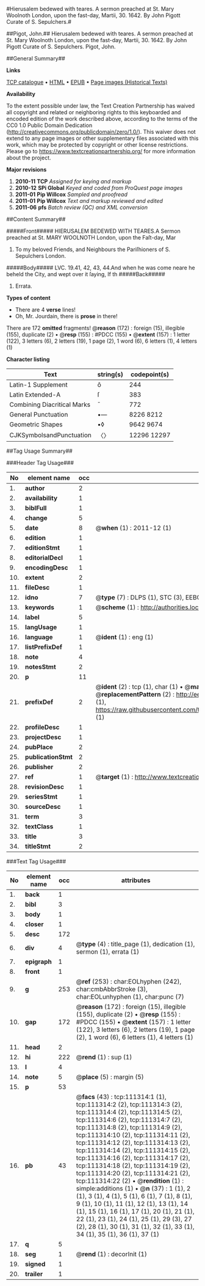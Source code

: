 #Hierusalem bedewed with teares. A sermon preached at St. Mary Woolnoth London, upon the fast-day, Martii, 30. 1642. By John Pigott Curate of S. Sepulchers.#

##Pigot, John.##
Hierusalem bedewed with teares. A sermon preached at St. Mary Woolnoth London, upon the fast-day, Martii, 30. 1642. By John Pigott Curate of S. Sepulchers.
Pigot, John.

##General Summary##

**Links**

[TCP catalogue](http://www.ota.ox.ac.uk/tcp/)  • 
[HTML](http://tei.it.ox.ac.uk/tcp/Texts-HTML/free/A90/A90701.html)  • 
[EPUB](http://tei.it.ox.ac.uk/tcp/Texts-EPUB/free/A90/A90701.epub) • 
[Page images (Historical Texts)](https://historicaltexts.jisc.ac.uk/eebo-99859243e)

**Availability**

To the extent possible under law, the Text Creation Partnership has waived all copyright and related or neighboring rights to this keyboarded and encoded edition of the work described above, according to the terms of the CC0 1.0 Public Domain Dedication (http://creativecommons.org/publicdomain/zero/1.0/). This waiver does not extend to any page images or other supplementary files associated with this work, which may be protected by copyright or other license restrictions. Please go to https://www.textcreationpartnership.org/ for more information about the project.

**Major revisions**

1. __2010-11__ __TCP__ *Assigned for keying and markup*
1. __2010-12__ __SPi Global__ *Keyed and coded from ProQuest page images*
1. __2011-01__ __Pip Willcox__ *Sampled and proofread*
1. __2011-01__ __Pip Willcox__ *Text and markup reviewed and edited*
1. __2011-06__ __pfs__ *Batch review (QC) and XML conversion*

##Content Summary##

#####Front#####
HIERUSALEM BEDEWED WITH TEARES.A Sermon preached at St. MARY WOOLNOTH London, upon the Faſt-day, Mar
1. To my beloved Friends, and Neighbours the Pariſhioners of S.
Sepulchers London.

#####Body#####
LVC. 19.41, 42, 43, 44.And when he was come neare he beheld the City, and wept over it ſaying, If th
#####Back#####

1. Errata.

**Types of content**

  * There are 4 **verse** lines!
  * Oh, Mr. Jourdain, there is **prose** in there!

There are 172 **omitted** fragments! 
 @__reason__ (172) : foreign (15), illegible (155), duplicate (2)  •  @__resp__ (155) : #PDCC (155)  •  @__extent__ (157) : 1 letter (122), 3 letters (6), 2 letters (19), 1 page (2), 1 word (6), 6 letters (1), 4 letters (1)

**Character listing**


|Text|string(s)|codepoint(s)|
|---|---|---|
|Latin-1 Supplement|ô|244|
|Latin Extended-A|ſ|383|
|Combining             Diacritical Marks|̄|772|
|General Punctuation|•—|8226 8212|
|Geometric Shapes|▪◊|9642 9674|
|CJKSymbolsandPunctuation|〈〉|12296 12297|

##Tag Usage Summary##

###Header Tag Usage###

|No|element name|occ|attributes|
|---|---|---|---|
|1.|__author__|2||
|2.|__availability__|1||
|3.|__biblFull__|1||
|4.|__change__|5||
|5.|__date__|8| @__when__ (1) : 2011-12 (1)|
|6.|__edition__|1||
|7.|__editionStmt__|1||
|8.|__editorialDecl__|1||
|9.|__encodingDesc__|1||
|10.|__extent__|2||
|11.|__fileDesc__|1||
|12.|__idno__|7| @__type__ (7) : DLPS (1), STC (3), EEBO-CITATION (1), PROQUEST (1), VID (1)|
|13.|__keywords__|1| @__scheme__ (1) : http://authorities.loc.gov/ (1)|
|14.|__label__|5||
|15.|__langUsage__|1||
|16.|__language__|1| @__ident__ (1) : eng (1)|
|17.|__listPrefixDef__|1||
|18.|__note__|4||
|19.|__notesStmt__|2||
|20.|__p__|11||
|21.|__prefixDef__|2| @__ident__ (2) : tcp (1), char (1)  •  @__matchPattern__ (2) : ([0-9\-]+):([0-9IVX]+) (1), (.+) (1)  •  @__replacementPattern__ (2) : http://eebo.chadwyck.com/downloadtiff?vid=$1&page=$2 (1), https://raw.githubusercontent.com/textcreationpartnership/Texts/master/tcpchars.xml#$1 (1)|
|22.|__profileDesc__|1||
|23.|__projectDesc__|1||
|24.|__pubPlace__|2||
|25.|__publicationStmt__|2||
|26.|__publisher__|2||
|27.|__ref__|1| @__target__ (1) : http://www.textcreationpartnership.org/docs/. (1)|
|28.|__revisionDesc__|1||
|29.|__seriesStmt__|1||
|30.|__sourceDesc__|1||
|31.|__term__|3||
|32.|__textClass__|1||
|33.|__title__|3||
|34.|__titleStmt__|2||


###Text Tag Usage###

|No|element name|occ|attributes|
|---|---|---|---|
|1.|__back__|1||
|2.|__bibl__|3||
|3.|__body__|1||
|4.|__closer__|1||
|5.|__desc__|172||
|6.|__div__|4| @__type__ (4) : title_page (1), dedication (1), sermon (1), errata (1)|
|7.|__epigraph__|1||
|8.|__front__|1||
|9.|__g__|253| @__ref__ (253) : char:EOLhyphen (242), char:cmbAbbrStroke (3), char:EOLunhyphen (1), char:punc (7)|
|10.|__gap__|172| @__reason__ (172) : foreign (15), illegible (155), duplicate (2)  •  @__resp__ (155) : #PDCC (155)  •  @__extent__ (157) : 1 letter (122), 3 letters (6), 2 letters (19), 1 page (2), 1 word (6), 6 letters (1), 4 letters (1)|
|11.|__head__|2||
|12.|__hi__|222| @__rend__ (1) : sup (1)|
|13.|__l__|4||
|14.|__note__|5| @__place__ (5) : margin (5)|
|15.|__p__|53||
|16.|__pb__|43| @__facs__ (43) : tcp:111314:1 (1), tcp:111314:2 (2), tcp:111314:3 (2), tcp:111314:4 (2), tcp:111314:5 (2), tcp:111314:6 (2), tcp:111314:7 (2), tcp:111314:8 (2), tcp:111314:9 (2), tcp:111314:10 (2), tcp:111314:11 (2), tcp:111314:12 (2), tcp:111314:13 (2), tcp:111314:14 (2), tcp:111314:15 (2), tcp:111314:16 (2), tcp:111314:17 (2), tcp:111314:18 (2), tcp:111314:19 (2), tcp:111314:20 (2), tcp:111314:21 (2), tcp:111314:22 (2)  •  @__rendition__ (1) : simple:additions (1)  •  @__n__ (37) : 1 (1), 2 (1), 3 (1), 4 (1), 5 (1), 6 (1), 7 (1), 8 (1), 9 (1), 10 (1), 11 (1), 12 (1), 13 (1), 14 (1), 15 (1), 16 (1), 17 (1), 20 (1), 21 (1), 22 (1), 23 (1), 24 (1), 25 (1), 29 (3), 27 (2), 28 (1), 30 (1), 31 (1), 32 (1), 33 (1), 34 (1), 35 (1), 36 (1), 37 (1)|
|17.|__q__|5||
|18.|__seg__|1| @__rend__ (1) : decorInit (1)|
|19.|__signed__|1||
|20.|__trailer__|1||

